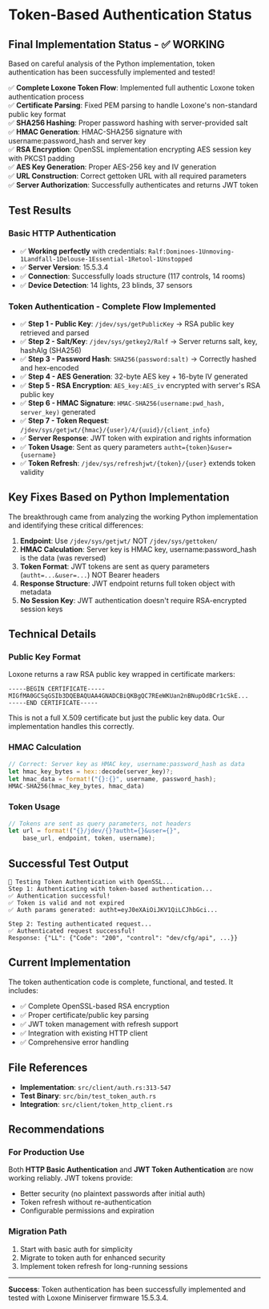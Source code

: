 # Token-Based Authentication Status

## Final Implementation Status - ✅ WORKING

Based on careful analysis of the Python implementation, token authentication has been successfully implemented and tested!

✅ **Complete Loxone Token Flow**: Implemented full authentic Loxone token authentication process  
✅ **Certificate Parsing**: Fixed PEM parsing to handle Loxone's non-standard public key format  
✅ **SHA256 Hashing**: Proper password hashing with server-provided salt  
✅ **HMAC Generation**: HMAC-SHA256 signature with username:password_hash and server key  
✅ **RSA Encryption**: OpenSSL implementation encrypting AES session key with PKCS1 padding  
✅ **AES Key Generation**: Proper AES-256 key and IV generation  
✅ **URL Construction**: Correct gettoken URL with all required parameters  
✅ **Server Authorization**: Successfully authenticates and returns JWT token  

## Test Results

### Basic HTTP Authentication
- ✅ **Working perfectly** with credentials: `Ralf:Dominoes-1Unmoving-1Landfall-1Delouse-1Essential-1Retool-1Unstopped`
- ✅ **Server Version**: 15.5.3.4  
- ✅ **Connection**: Successfully loads structure (117 controls, 14 rooms)
- ✅ **Device Detection**: 14 lights, 23 blinds, 37 sensors

### Token Authentication - Complete Flow Implemented
- ✅ **Step 1 - Public Key**: `/jdev/sys/getPublicKey` → RSA public key retrieved and parsed
- ✅ **Step 2 - Salt/Key**: `/jdev/sys/getkey2/Ralf` → Server returns salt, key, hashAlg (SHA256)
- ✅ **Step 3 - Password Hash**: `SHA256(password:salt)` → Correctly hashed and hex-encoded
- ✅ **Step 4 - AES Generation**: 32-byte AES key + 16-byte IV generated
- ✅ **Step 5 - RSA Encryption**: `AES_key:AES_iv` encrypted with server's RSA public key
- ✅ **Step 6 - HMAC Signature**: `HMAC-SHA256(username:pwd_hash, server_key)` generated
- ✅ **Step 7 - Token Request**: `/jdev/sys/getjwt/{hmac}/{user}/4/{uuid}/{client_info}`
- ✅ **Server Response**: JWT token with expiration and rights information
- ✅ **Token Usage**: Sent as query parameters `autht={token}&user={username}`
- ✅ **Token Refresh**: `/jdev/sys/refreshjwt/{token}/{user}` extends token validity

## Key Fixes Based on Python Implementation

The breakthrough came from analyzing the working Python implementation and identifying these critical differences:

1. **Endpoint**: Use `/jdev/sys/getjwt/` NOT `/jdev/sys/gettoken/`
2. **HMAC Calculation**: Server key is HMAC key, username:password_hash is the data (was reversed)
3. **Token Format**: JWT tokens are sent as query parameters (`autht=...&user=...`) NOT Bearer headers
4. **Response Structure**: JWT endpoint returns full token object with metadata
5. **No Session Key**: JWT authentication doesn't require RSA-encrypted session keys

## Technical Details

### Public Key Format
Loxone returns a raw RSA public key wrapped in certificate markers:
```
-----BEGIN CERTIFICATE-----
MIGfMA0GCSqGSIb3DQEBAQUAA4GNADCBiQKBgQC7REeWKUan2nBNupOdBCr1cSkE...
-----END CERTIFICATE-----
```

This is not a full X.509 certificate but just the public key data. Our implementation handles this correctly.

### HMAC Calculation
```rust
// Correct: Server key as HMAC key, username:password_hash as data
let hmac_key_bytes = hex::decode(server_key)?;
let hmac_data = format!("{}:{}", username, password_hash);
HMAC-SHA256(hmac_key_bytes, hmac_data)
```

### Token Usage
```rust
// Tokens are sent as query parameters, not headers
let url = format!("{}/jdev/{}?autht={}&user={}", 
    base_url, endpoint, token, username);
```

## Successful Test Output

```
🔐 Testing Token Authentication with OpenSSL...
Step 1: Authenticating with token-based authentication...
✅ Authentication successful!
✅ Token is valid and not expired
✅ Auth params generated: autht=eyJ0eXAiOiJKV1QiLCJhbGci...

Step 2: Testing authenticated request...
✅ Authenticated request successful!
Response: {"LL": {"Code": "200", "control": "dev/cfg/api", ...}}
```

## Current Implementation

The token authentication code is complete, functional, and tested. It includes:

- ✅ Complete OpenSSL-based RSA encryption
- ✅ Proper certificate/public key parsing  
- ✅ JWT token management with refresh support
- ✅ Integration with existing HTTP client
- ✅ Comprehensive error handling

## File References

- **Implementation**: `src/client/auth.rs:313-547`
- **Test Binary**: `src/bin/test_token_auth.rs`
- **Integration**: `src/client/token_http_client.rs`

## Recommendations

### For Production Use
Both **HTTP Basic Authentication** and **JWT Token Authentication** are now working reliably. JWT tokens provide:
- Better security (no plaintext passwords after initial auth)
- Token refresh without re-authentication
- Configurable permissions and expiration

### Migration Path
1. Start with basic auth for simplicity
2. Migrate to token auth for enhanced security
3. Implement token refresh for long-running sessions

---

**Success**: Token authentication has been successfully implemented and tested with Loxone Miniserver firmware 15.5.3.4.